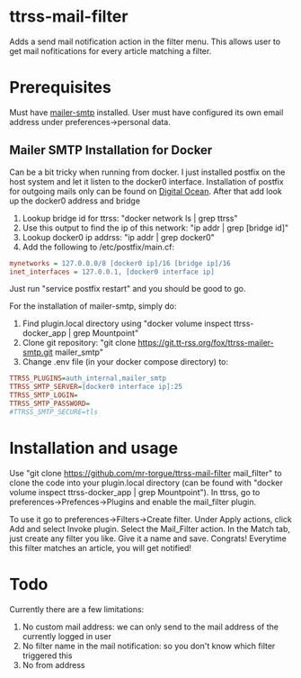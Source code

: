 # ttrss-mail-filter
Adds a send mail notification action in the filter menu.
This allows user to get mail nofitications for every article matching a filter.

# Prerequisites
Must have [mailer-smtp](https://git.tt-rss.org/fox/ttrss-mailer-smtp.git/) installed.
User must have configured its own email address under preferences->personal data.

## Mailer SMTP Installation for Docker
Can be a bit tricky when running from docker.
I just installed postfix on the host system and let it listen to the docker0 interface.
Installation of postfix for outgoing mails only can be found on [Digital Ocean](https://www.digitalocean.com/community/tutorials/how-to-install-and-configure-postfix-as-a-send-only-smtp-server-on-ubuntu-22-04).
After that add look up the docker0 address and bridge
1. Lookup bridge id for ttrss: "docker network ls | grep ttrss"
2. Use this output to find the ip of this network: "ip addr | grep [bridge id]"
3. Lookup docker0 ip addrss: "ip addr | grep docker0"
4. Add the following to /etc/postfix/main.cf:
```ini
mynetworks = 127.0.0.0/8 [docker0 ip]/16 [bridge ip]/16
inet_interfaces = 127.0.0.1, [docker0 interface ip] 
```
Just run "service postfix restart" and you should be good to go.

For the installation of mailer-smtp, simply do:
1. Find plugin.local directory using "docker volume inspect ttrss-docker_app | grep Mountpoint"
2. Clone git repository: "git clone https://git.tt-rss.org/fox/ttrss-mailer-smtp.git mailer_smtp"
3. Change .env file (in your docker compose directory) to:
```ini
TTRSS_PLUGINS=auth_internal,mailer_smtp
TTRSS_SMTP_SERVER=[docker0 interface ip]:25
TTRSS_SMTP_LOGIN=
TTRSS_SMTP_PASSWORD=
#TTRSS_SMTP_SECURE=tls
```

# Installation and usage
Use "git clone https://github.com/mr-torgue/ttrss-mail-filter mail_filter" to clone the code into your plugin.local directory (can be found with "docker volume inspect ttrss-docker_app | grep Mountpoint").
In ttrss, go to preferences->Prefences->Plugins and enable the mail_filter plugin.

To use it go to preferences->Filters->Create filter. Under Apply actions, click Add and select Invoke plugin. Select the Mail_Filter action.
In the Match tab, just create any filter you like. Give it a name and save. 
Congrats! Everytime this filter matches an article, you will get notified!

# Todo
Currently there are a few limitations:
1. No custom mail address: we can only send to the mail address of the currently logged in user
2. No filter name in the mail notification: so you don't know which filter triggered this
3. No from address
